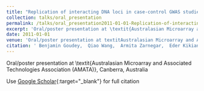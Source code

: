 ```yaml
---
title: "Replication of interacting DNA loci in case-control GWAS studies using GWIS algorithm"
collection: talks/oral_presentation
permalink: /talks/oral_presentation2011-01-01-Replication-of-interacting-DNA-loci-in-case-control-GWAS-studies-using-GWIS-algorithm
excerpt: 'Oral/poster presentation at \textit{Australasian Microarray and Associated Technologies Association (AMATA)}, Canberra, Australia'
date: 2011-01-01
venue: 'Oral/poster presentation at textitAustralasian Microarray and Associated Technologies Association (AMATA), Canberra, Australia'
citation: ' Benjamin Goudey,  Qiao Wang,  Armita Zarnegar,  Eder Kikianty,  John Markham,  Dave Rawlinson,  Rami Mukhtar,  Geoff Macintyre,  Gad Abraham,  Fan Shi,  Linda Stern,  Michael Inouye,  Izhak Haviv,  Adam Kowalczyk, &quot;Replication of interacting DNA loci in case-control GWAS studies using GWIS algorithm.&quot; Oral/poster presentation at textitAustralasian Microarray and Associated Technologies Association (AMATA), Canberra, Australia, 2011.'
---
```

Oral/poster presentation at \textit{Australasian Microarray and Associated Technologies Association (AMATA)}, Canberra, Australia

Use [Google Scholar](https://scholar.google.com/scholar?q=Replication+of+interacting+DNA+loci+in+case+control+GWAS+studies+using+GWIS+algorithm){:target="_blank"} for full citation